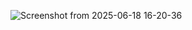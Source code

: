 ![Screenshot from 2025-06-18 16-20-36](https://github.com/user-attachments/assets/4b8c4aeb-1101-4a55-b369-2959bad6f6cb)
